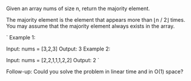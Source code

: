 Given an array nums of size n, return the majority element.

The majority element is the element that appears more than ⌊n / 2⌋ times.
You may assume that the majority element always exists in the array.


`
Example 1:

Input: nums = [3,2,3]
Output: 3
Example 2:

Input: nums = [2,2,1,1,1,2,2]
Output: 2
`

Follow-up: Could you solve the problem in linear time and in O(1) space?
